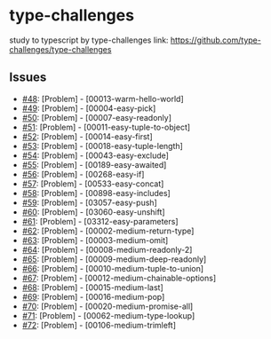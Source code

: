 # type-challenges
study to typescript by type-challenges
link: https://github.com/type-challenges/type-challenges

## Issues
- [#48](https://github.com/KimGSeok/type-challenges/issues/48): [Problem] - [00013-warm-hello-world] 
- [#49](https://github.com/KimGSeok/type-challenges/issues/49): [Problem] - [00004-easy-pick]
- [#50](https://github.com/KimGSeok/type-challenges/issues/50): [Problem] - [00007-easy-readonly]
- [#51](https://github.com/KimGSeok/type-challenges/issues/51): [Problem] - [00011-easy-tuple-to-object]
- [#52](https://github.com/KimGSeok/type-challenges/issues/52): [Problem] - [00014-easy-first]
- [#53](https://github.com/KimGSeok/type-challenges/issues/53): [Problem] - [00018-easy-tuple-length]
- [#54](https://github.com/KimGSeok/type-challenges/issues/54): [Problem] - [00043-easy-exclude]
- [#55](https://github.com/KimGSeok/type-challenges/issues/55): [Problem] - [00189-easy-awaited]
- [#56](https://github.com/KimGSeok/type-challenges/issues/56): [Problem] - [00268-easy-if]
- [#57](https://github.com/KimGSeok/type-challenges/issues/57): [Problem] - [00533-easy-concat]
- [#58](https://github.com/KimGSeok/type-challenges/issues/58): [Problem] - [00898-easy-includes]
- [#59](https://github.com/KimGSeok/type-challenges/issues/59): [Problem] - [03057-easy-push]
- [#60](https://github.com/KimGSeok/type-challenges/issues/60): [Problem] - [03060-easy-unshift]
- [#61](https://github.com/KimGSeok/type-challenges/issues/61): [Problem] - [03312-easy-parameters]
- [#62](https://github.com/KimGSeok/type-challenges/issues/62): [Problem] - [00002-medium-return-type]
- [#63](https://github.com/KimGSeok/type-challenges/issues/63): [Problem] - [00003-medium-omit]
- [#64](https://github.com/KimGSeok/type-challenges/issues/64): [Problem] - [00008-medium-readonly-2]
- [#65](https://github.com/KimGSeok/type-challenges/issues/65): [Problem] - [00009-medium-deep-readonly]
- [#66](https://github.com/KimGSeok/type-challenges/issues/66): [Problem] - [00010-medium-tuple-to-union]
- [#67](https://github.com/KimGSeok/type-challenges/issues/67): [Problem] - [00012-medium-chainable-options]
- [#68](https://github.com/KimGSeok/type-challenges/issues/68): [Problem] - [00015-medium-last]
- [#69](https://github.com/KimGSeok/type-challenges/issues/69): [Problem] - [00016-medium-pop]
- [#70](https://github.com/KimGSeok/type-challenges/issues/70): [Problem] - [00020-medium-promise-all]
- [#71](https://github.com/KimGSeok/type-challenges/issues/71): [Problem] - [00062-medium-type-lookup]
- [#72](https://github.com/KimGSeok/type-challenges/issues/72): [Problem] - [00106-medium-trimleft]
